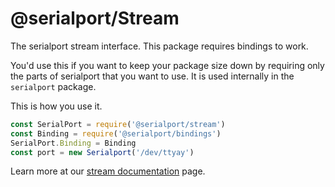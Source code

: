 # @serialport/Stream

The serialport stream interface. This package requires bindings to work.

You'd use this if you want to keep your package size down by requiring only the parts of serialport that you want to use. It is used internally in the `serialport` package.

This is how you use it.

```js
const SerialPort = require('@serialport/stream')
const Binding = require('@serialport/bindings')
SerialPort.Binding = Binding
const port = new Serialport('/dev/ttyay')
```

Learn more at our [stream documentation](https://serialport.io/docs/api-stream) page.
